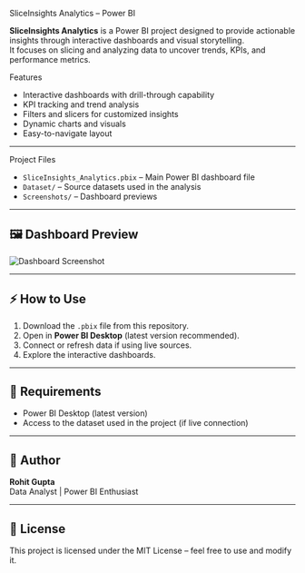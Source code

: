 SliceInsights Analytics – Power BI

**SliceInsights Analytics** is a Power BI project designed to provide actionable insights through interactive dashboards and visual storytelling.  
It focuses on slicing and analyzing data to uncover trends, KPIs, and performance metrics.

Features
- Interactive dashboards with drill-through capability
- KPI tracking and trend analysis
- Filters and slicers for customized insights
- Dynamic charts and visuals
- Easy-to-navigate layout

---

Project Files
- `SliceInsights_Analytics.pbix` – Main Power BI dashboard file
- `Dataset/` – Source datasets used in the analysis
- `Screenshots/` – Dashboard previews

---

## 🖼️ Dashboard Preview
![Dashboard Screenshot](Screenshots/dashboard_preview.png)

---

## ⚡ How to Use
1. Download the `.pbix` file from this repository.
2. Open in **Power BI Desktop** (latest version recommended).
3. Connect or refresh data if using live sources.
4. Explore the interactive dashboards.

---

## 📌 Requirements
- Power BI Desktop (latest version)
- Access to the dataset used in the project (if live connection)

---

## 📝 Author
**Rohit Gupta**  
Data Analyst | Power BI Enthusiast

---

## 📄 License
This project is licensed under the MIT License – feel free to use and modify it.
